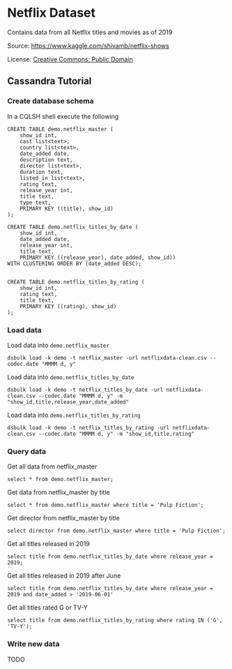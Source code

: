 # Netflix Dataset

Contains data from all Netflix titles and movies as of 2019

Source: https://www.kaggle.com/shivamb/netflix-shows

License: [Creative Commons: Public Domain](https://creativecommons.org/publicdomain/zero/1.0/)

## Cassandra Tutorial

### Create database schema 

In a CQLSH shell execute the following
```
CREATE TABLE demo.netflix_master (
    show_id int,
    cast list<text>,
    country list<text>,
    date_added date,
    description text,
    director list<text>,
    duration text,
    listed_in list<text>,
    rating text,
    release_year int,
    title text,
    type text,
    PRIMARY KEY ((title), show_id)
);

CREATE TABLE demo.netflix_titles_by_date (
    show_id int,
    date_added date,
    release_year int,
    title text,
    PRIMARY KEY ((release_year), date_added, show_id))
WITH CLUSTERING ORDER BY (date_added DESC);


CREATE TABLE demo.netflix_titles_by_rating (
    show_id int,
    rating text,
    title text,
    PRIMARY KEY ((rating), show_id)
);
```

### Load data 

Load data into `demo.netflix_master`
```
dsbulk load -k demo -t netflix_master -url netflixdata-clean.csv --codec.date "MMMM d, y"
```

Load data into `demo.netflix_titles_by_date`
```
dsbulk load -k demo -t netflix_titles_by_date -url netflixdata-clean.csv --codec.date "MMMM d, y" -m "show_id,title,release_year,date_added"
```

Load data into `demo.netflix_titles_by_rating`
```
dsbulk load -k demo -t netflix_titles_by_rating -url netflixdata-clean.csv --codec.date "MMMM d, y" -m "show_id,title,rating"
```

### Query data

Get all data from netflix_master
```
select * from demo.netflix_master;
```

Get data from netflix_master by title
```
select * from demo.netflix_master where title = 'Pulp Fiction';
```

Get director from netflix_master by title
```
select director from demo.netflix_master where title = 'Pulp Fiction';
```

Get all titles released in 2019
```
select title from demo.netflix_titles_by_date where release_year = 2019;
```

Get all titles released in 2019 after June
```
select title from demo.netflix_titles_by_date where release_year = 2019 and date_added > '2019-06-01'
```

Get all titles rated G or TV-Y
```
select title from demo.netflix_titles_by_rating where rating IN ('G', 'TV-Y');
```

### Write new data

TODO
